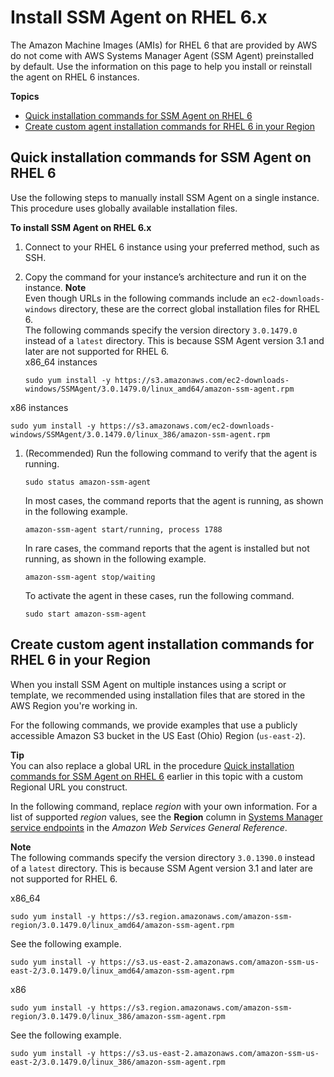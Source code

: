 # Install SSM Agent on RHEL 6\.x<a name="agent-install-rhel-6"></a>

The Amazon Machine Images \(AMIs\) for RHEL 6 that are provided by AWS do not come with AWS Systems Manager Agent \(SSM Agent\) preinstalled by default\. Use the information on this page to help you install or reinstall the agent on RHEL 6 instances\.

**Topics**
+ [Quick installation commands for SSM Agent on RHEL 6](#quick-install-rhel-6)
+ [Create custom agent installation commands for RHEL 6 in your Region](#custom-url-rhel-6)

## Quick installation commands for SSM Agent on RHEL 6<a name="quick-install-rhel-6"></a>

Use the following steps to manually install SSM Agent on a single instance\. This procedure uses globally available installation files\. 

**To install SSM Agent on RHEL 6\.x**

1. Connect to your RHEL 6 instance using your preferred method, such as SSH\. 

1. Copy the command for your instance’s architecture and run it on the instance\.
**Note**  
Even though URLs in the following commands include an `ec2-downloads-windows` directory, these are the correct global installation files for RHEL 6\.   
The following commands specify the version directory `3.0.1479.0` instead of a `latest` directory\. This is because SSM Agent version 3\.1 and later are not supported for RHEL 6\.  
x86\_64 instances  

   ```
   sudo yum install -y https://s3.amazonaws.com/ec2-downloads-windows/SSMAgent/3.0.1479.0/linux_amd64/amazon-ssm-agent.rpm
   ```  
x86 instances  

   ```
   sudo yum install -y https://s3.amazonaws.com/ec2-downloads-windows/SSMAgent/3.0.1479.0/linux_386/amazon-ssm-agent.rpm
   ```

1. \(Recommended\) Run the following command to verify that the agent is running\.

   ```
   sudo status amazon-ssm-agent
   ```

   In most cases, the command reports that the agent is running, as shown in the following example\.

   ```
   amazon-ssm-agent start/running, process 1788
   ```

   In rare cases, the command reports that the agent is installed but not running, as shown in the following example\.

   ```
   amazon-ssm-agent stop/waiting
   ```

   To activate the agent in these cases, run the following command\.

   ```
   sudo start amazon-ssm-agent
   ```

## Create custom agent installation commands for RHEL 6 in your Region<a name="custom-url-rhel-6"></a>

When you install SSM Agent on multiple instances using a script or template, we recommended using installation files that are stored in the AWS Region you're working in\. 

For the following commands, we provide examples that use a publicly accessible Amazon S3 bucket in the US East \(Ohio\) Region \(`us-east-2`\)\. 

**Tip**  
You can also replace a global URL in the procedure [Quick installation commands for SSM Agent on RHEL 6](#quick-install-rhel-6) earlier in this topic with a custom Regional URL you construct\.

In the following command, replace *region* with your own information\. For a list of supported *region* values, see the **Region** column in [Systems Manager service endpoints](https://docs.aws.amazon.com/general/latest/gr/ssm.html#ssm_region) in the *Amazon Web Services General Reference*\.

**Note**  
The following commands specify the version directory `3.0.1390.0` instead of a `latest` directory\. This is because SSM Agent version 3\.1 and later are not supported for RHEL 6\.

x86\_64  

```
sudo yum install -y https://s3.region.amazonaws.com/amazon-ssm-region/3.0.1479.0/linux_amd64/amazon-ssm-agent.rpm
```
See the following example\.  

```
sudo yum install -y https://s3.us-east-2.amazonaws.com/amazon-ssm-us-east-2/3.0.1479.0/linux_amd64/amazon-ssm-agent.rpm
```

x86  

```
sudo yum install -y https://s3.region.amazonaws.com/amazon-ssm-region/3.0.1479.0/linux_386/amazon-ssm-agent.rpm
```
See the following example\.  

```
sudo yum install -y https://s3.us-east-2.amazonaws.com/amazon-ssm-us-east-2/3.0.1479.0/linux_386/amazon-ssm-agent.rpm
```